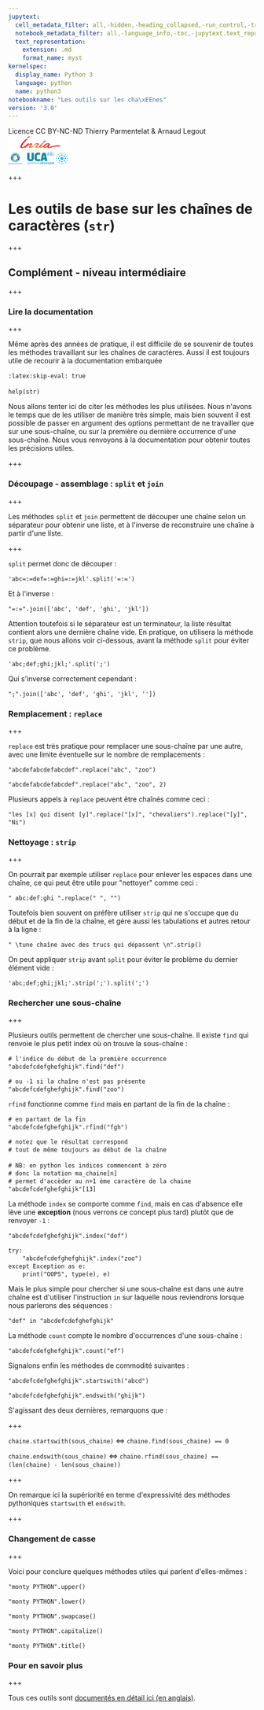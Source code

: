 ```yaml
---
jupytext:
  cell_metadata_filter: all,-hidden,-heading_collapsed,-run_control,-trusted
  notebook_metadata_filter: all,-language_info,-toc,-jupytext.text_representation.jupytext_version,-jupytext.text_representation.format_version
  text_representation:
    extension: .md
    format_name: myst
kernelspec:
  display_name: Python 3
  language: python
  name: python3
notebookname: "Les outils sur les cha\xEEnes"
version: '3.0'
---
```


<div class="licence">
<span>Licence CC BY-NC-ND</span>
<span>Thierry Parmentelat &amp; Arnaud Legout</span>
<span><img src="media/both-logos-small-alpha.png" /></span>
</div>

+++

# Les outils de base sur les chaînes de caractères (`str`)

+++

## Complément - niveau intermédiaire

+++

### Lire la documentation

+++

Même après des années de pratique, il est difficile de se souvenir de toutes les méthodes travaillant sur les chaînes de caractères. Aussi il est toujours utile de recourir à la documentation embarquée

```{code-cell}
:latex:skip-eval: true

help(str)
```

Nous allons tenter ici de citer les méthodes les plus utilisées. Nous n'avons le temps que de les utiliser de manière très simple, mais bien souvent il est possible de passer en argument des options permettant de ne travailler que sur une sous-chaîne, ou sur la première ou dernière occurrence d'une sous-chaîne. Nous vous renvoyons à la documentation pour obtenir toutes les précisions utiles.

+++

### Découpage - assemblage : `split` et `join`

+++

Les méthodes `split` et `join` permettent de découper une chaîne selon un séparateur pour obtenir une liste, et à l'inverse de reconstruire une chaîne à partir d'une liste.

+++

`split` permet donc de découper :

```{code-cell}
'abc=:=def=:=ghi=:=jkl'.split('=:=')
```

Et à l'inverse :

```{code-cell}
"=:=".join(['abc', 'def', 'ghi', 'jkl'])
```

Attention toutefois si le séparateur est un terminateur, la liste résultat contient alors une dernière chaîne vide. En pratique, on utilisera la méthode `strip`, que nous allons voir ci-dessous, avant la méthode `split` pour éviter ce problème.

```{code-cell}
'abc;def;ghi;jkl;'.split(';')
```

Qui s'inverse correctement cependant :

```{code-cell}
";".join(['abc', 'def', 'ghi', 'jkl', ''])
```

### Remplacement : `replace`

+++

`replace` est très pratique pour remplacer une sous-chaîne par une autre, avec une limite éventuelle sur le nombre de remplacements :

```{code-cell}
"abcdefabcdefabcdef".replace("abc", "zoo")
```

```{code-cell}
"abcdefabcdefabcdef".replace("abc", "zoo", 2)
```

Plusieurs appels à `replace` peuvent être chaînés comme ceci :

```{code-cell}
"les [x] qui disent [y]".replace("[x]", "chevaliers").replace("[y]", "Ni")
```

### Nettoyage : `strip`

+++

On pourrait par exemple utiliser `replace` pour enlever les espaces dans une chaîne, ce qui peut être utile pour "nettoyer" comme ceci :

```{code-cell}
" abc:def:ghi ".replace(" ", "")
```

Toutefois bien souvent on préfère utiliser `strip` qui ne s'occupe que du début et de la fin de la chaîne, et gère aussi les tabulations et autres retour à la ligne :

```{code-cell}
" \tune chaîne avec des trucs qui dépassent \n".strip()
```

On peut appliquer `strip` avant `split` pour éviter le problème du dernier élément vide :

```{code-cell}
'abc;def;ghi;jkl;'.strip(';').split(';')
```

### Rechercher une sous-chaîne

+++

Plusieurs outils permettent de chercher une sous-chaîne. Il existe `find` qui renvoie le plus petit index où on trouve la sous-chaîne :

```{code-cell}
# l'indice du début de la première occurrence
"abcdefcdefghefghijk".find("def")
```

```{code-cell}
# ou -1 si la chaîne n'est pas présente
"abcdefcdefghefghijk".find("zoo")
```

`rfind` fonctionne comme `find` mais en partant de la fin de la chaîne :

```{code-cell}
# en partant de la fin
"abcdefcdefghefghijk".rfind("fgh")
```

```{code-cell}
# notez que le résultat correspond
# tout de même toujours au début de la chaîne

# NB: en python les indices commencent à zéro
# donc la notation ma_chaine[n] 
# permet d'accèder au n+1 ème caractère de la chaine
"abcdefcdefghefghijk"[13]
```

La méthode `index` se comporte comme `find`, mais en cas d'absence elle lève une **exception** (nous verrons ce concept plus tard) plutôt que de renvoyer `-1` :

```{code-cell}
"abcdefcdefghefghijk".index("def")
```

```{code-cell}
try:
    "abcdefcdefghefghijk".index("zoo")
except Exception as e:
    print("OOPS", type(e), e)
```

Mais le plus simple pour chercher si une sous-chaîne est dans une autre chaîne est d'utiliser l'instruction `in` sur laquelle nous reviendrons lorsque nous parlerons des séquences :

```{code-cell}
"def" in "abcdefcdefghefghijk"
```

La méthode `count` compte le nombre d'occurrences d'une sous-chaîne :

```{code-cell}
"abcdefcdefghefghijk".count("ef")
```

Signalons enfin les méthodes de commodité suivantes :

```{code-cell}
"abcdefcdefghefghijk".startswith("abcd")
```

```{code-cell}
"abcdefcdefghefghijk".endswith("ghijk")
```

S'agissant des deux dernières, remarquons que :

+++

`chaine.startswith(sous_chaine)` $\Longleftrightarrow$ `chaine.find(sous_chaine) == 0`

`chaine.endswith(sous_chaine)` $\Longleftrightarrow$ `chaine.rfind(sous_chaine) == (len(chaine) - len(sous_chaine))`

+++

On remarque ici la supériorité en terme d'expressivité des méthodes pythoniques `startswith` et `endswith`.

+++

### Changement de casse

+++

Voici pour conclure quelques méthodes utiles qui parlent d'elles-mêmes :

```{code-cell}
"monty PYTHON".upper()
```

```{code-cell}
"monty PYTHON".lower()
```

```{code-cell}
"monty PYTHON".swapcase()
```

```{code-cell}
"monty PYTHON".capitalize()
```

```{code-cell}
"monty PYTHON".title()
```

### Pour en savoir plus

+++

Tous ces outils sont [documentés en détail ici (en anglais)](https://docs.python.org/3/library/stdtypes.html#string-methods).
